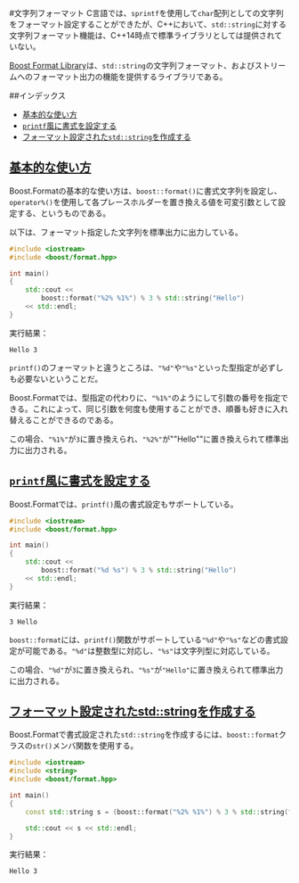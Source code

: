 #文字列フォーマット
C言語では、`sprintf`を使用して`char`配列としての文字列をフォーマット設定することができたが、C++において、`std::string`に対する文字列フォーマット機能は、C++14時点で標準ライブラリとしては提供されていない。

[Boost Format Library](http://www.boost.org/libs/format/)は、`std::string`の文字列フォーマット、およびストリームへのフォーマット出力の機能を提供するライブラリである。


##インデックス

- [基本的な使い方](#basic-usage)
- [`printf`風に書式を設定する](#printf-like-format)
- [フォーマット設定された`std::string`を作成する](#make-formatted-string)


## <a name="basic-usage" href="#basic-usage">基本的な使い方</a>

Boost.Formatの基本的な使い方は、`boost::format()`に書式文字列を設定し、`operator%()`を使用して各プレースホルダーを置き換える値を可変引数として設定する、というものである。

以下は、フォーマット指定した文字列を標準出力に出力している。

```cpp
#include <iostream>
#include <boost/format.hpp>

int main()
{
    std::cout <<
        boost::format("%2% %1%") % 3 % std::string("Hello")
    << std::endl;
}
```

実行結果：

```
Hello 3
```

`printf()`のフォーマットと違うところは、`"%d"`や`"%s"`といった型指定が必ずしも必要ないということだ。

Boost.Formatでは、型指定の代わりに、`"%1%"`のようにして引数の番号を指定できる。これによって、同じ引数を何度も使用することができ、順番も好きに入れ替えることができるのである。

この場合、`"%1%"`が`3`に置き換えられ、`"%2%"`が""Hello""に置き換えられて標準出力に出力される。


## <a name="printf-like-format" href="#printf-like-format">`printf`風に書式を設定する</a>

Boost.Formatでは、`printf()`風の書式設定もサポートしている。

```cpp
#include <iostream>
#include <boost/format.hpp>

int main()
{
    std::cout <<
        boost::format("%d %s") % 3 % std::string("Hello")
    << std::endl;
}
```

実行結果：

```
3 Hello
```


`boost::format`には、`printf()`関数がサポートしている`"%d"`や`"%s"`などの書式設定が可能である。`"%d"`は整数型に対応し、`"%s"`は文字列型に対応している。

この場合、`"%d"`が`3`に置き換えられ、`"%s"`が`"Hello"`に置き換えられて標準出力に出力される。


## <a name="make-formatted-string" href="#make-formatted-string">フォーマット設定されたstd::stringを作成する</a>

Boost.Formatで書式設定された`std::string`を作成するには、`boost::format`クラスの`str()`メンバ関数を使用する。

```cpp
#include <iostream>
#include <string>
#include <boost/format.hpp>

int main()
{
    const std::string s = (boost::format("%2% %1%") % 3 % std::string("Hello")).str();

    std::cout << s << std::endl;
}
```

実行結果：

```
Hello 3
```

